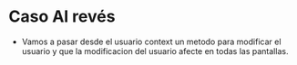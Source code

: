 # Caso Al revés
- Vamos a pasar desde el usuario context un metodo para modificar el usuario y que la modificacion del usuario afecte en todas las pantallas.
